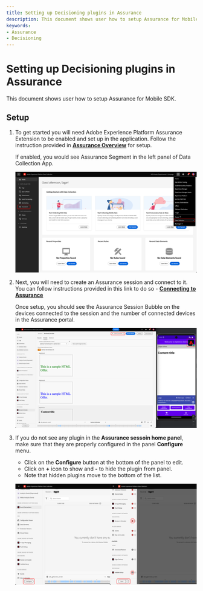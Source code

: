 ```yaml
---
title: Setting up Decisioning plugins in Assurance
description: This document shows user how to setup Assurance for Mobile SDK.
keywords:
- Assurance
- Decisioning
---
```


# Setting up Decisioning plugins in Assurance

This document shows user how to setup Assurance for Mobile SDK.

## Setup

1. To get started you will need Adobe Experience Platform Assurance Extension to be enabled and set up in the application. Follow the instruction provided in [**Assurance Overview**](../../home/base/assurance/index.md) for setup.

   If enabled, you would see Assurance Segment in the left panel of Data Collection App.

   ![](./assets/assurance-setup/assurance-enabled.png)
   
2. Next, you will need to create an Assurance session and connect to it. You can follow instructions provided in this link to do so - [**Connecting to Assurance**](https://experienceleague.adobe.com/en/docs/experience-platform/assurance/tutorials/using-assurance)

   Once setup, you should see the Assurance Session Bubble on the devices connected to the session and the number of connected devices in the Assurance portal. 

   ![](./assets/assurance-setup/assurance-connected.png)

3. If you do not see any plugin in the **Assurance sessoin home panel**, make sure that they are properly configured in the panel **Configure** menu.
   * Click on the **Configure** button at the bottom of the panel to edit.
   * Click on **+** icon to show and **-** to hide the plugin from panel.
   * Note that hidden plugins move to the bottom of the list.

   ![](./assets/assurance-setup/assurance-configure.png)
